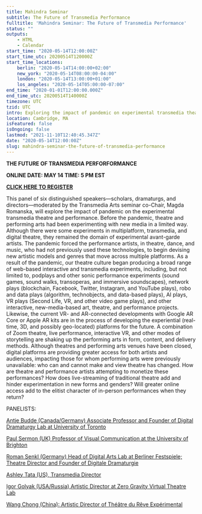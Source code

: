 ```yaml
---
title: Mahindra Seminar
subtitle: The Future of Transmedia Performance
fulltitle: 'Mahindra Seminar: The Future of Transmedia Performance'
status: ""
outputs:
    - HTML
    - Calendar
start_time: "2020-05-14T12:00:00Z"
start_time_utc: 20200514T120000Z
start_time_locations:
    berlin: "2020-05-14T14:00:00+02:00"
    new_york: "2020-05-14T08:00:00-04:00"
    london: "2020-05-14T13:00:00+01:00"
    los_angeles: "2020-05-14T05:00:00-07:00"
end_time: "2020-01-01T12:00:00.000Z"
end_time_utc: 20200514T140000Z
timezone: UTC
tzid: UTC
intro: Exploring the impact of pandemic on experimental transmedia theatre and performance.
location: Cambridge, MA
isFeatured: false
isOngoing: false
lastmod: "2021-11-10T12:40:45.347Z"
date: "2020-05-14T12:00:00Z"
slug: mahindra-seminar-the-future-of-transmedia-performance
---
```

**THE FUTURE OF TRANSMEDIA PERFORFORMANCE**

**ONLINE
DATE: MAY 14
TIME: 5 PM EST**

**[CLICK HERE TO REGISTER](https://harvard.zoom.us/webinar/register/WN_eeQ8KbEiS16OX0yAIRIDdg)**


This panel of six distinguished speakers—scholars, dramaturgs, and directors—moderated by the Transmedia Arts seminar co-Chair, Magda Romanska, will explore the impact of pandemic on the experimental transmedia theatre and performance. Before the pandemic, theatre and performing arts had been experimenting with new media in a limited way. Although there were some experiments in multiplatform, transmedia, and digital theatre, they remained the domain of experimental avant-garde artists. The pandemic forced the performance artists, in theatre, dance, and music, who had not previously used these technologies, to begin devising new artistic models and genres that move across multiple platforms. As a result of the pandemic, our theatre culture began producing a broad range of web-based interactive and transmedia experiments, including, but not limited to, podplays and other sonic performance experiments (sound games, sound walks, transoperas, and immersive soundscapes), network plays (blockchain, Facebook, Twitter, Instagram, and YouTube plays), robo and data plays (algorithm, technobjects, and data-based plays), AI plays, VR plays (Second Life, VR, and other video game plays), and other interactive, new-media-based art, theatre, and performance projects. Likewise, the current VR- and AR-connected developments with Google AR Core or Apple AR kits are in the process of developing the experiential (real-time, 3D, and possibly geo-located) platforms for the future. A combination of Zoom theatre, live performance, interactive VR, and other modes of storytelling are shaking up the performing arts in form, content, and delivery methods. Although theatres and performing arts venues have been closed, digital platforms are providing greater access for both artists and audiences, impacting those for whom performing arts were previously unavailable: who can and cannot make and view theatre has changed. How are theatre and performance artists attempting to monetize these performances? How does live-streaming of traditional theatre add and hinder experimentation in new forms and genders? Will greater online access add to the elitist character of in-person performances when they return?

PANELISTS:

[Antje Budde (Canada/Germany) Associate Professor and Founder of Digital Dramaturgy Lab at University of Toronto](https://www.cdtps.utoronto.ca/people/directories/all-faculty/antje-budde) 

 
[Paul Sermon (UK) Professor of Visual Communication at the University of Brighton](http://www.paulsermon.org/sermon/)

 
[Roman Senkl (Germany) Head of Digital Arts Lab at Berliner Festspiele; Theatre Director and Founder of Digitale Dramaturgie](https://theater.digital/en/)



[Ashley Tata (US), Transmedia Director](http://www.ashleytata.com/)   

 
[Igor Golyak (USA/Russia),Artistic Director at Zero Gravity Virtual Theatre Lab](https://www.arlekinplayers.com/zero-g-virtual-theater-lab/)


[Wang Chong (China): Artistic Director of Théâtre du Rêve Expérimental](https://www.theatrere.org/)